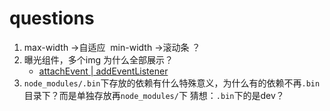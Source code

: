 # questions
1. max-width ->自适应  min-width ->滚动条 ？
2. 曝光组件，多个img 为什么全部展示？
   + [attachEvent | addEventListener](https://github.com/yongheng2016/questions/issues/1)
3. `node_modules/.bin`下存放的依赖有什么特殊意义，为什么有的依赖不再`.bin`目录下？而是单独存放再`node_modules/`下
猜想：`.bin`下的是dev？
